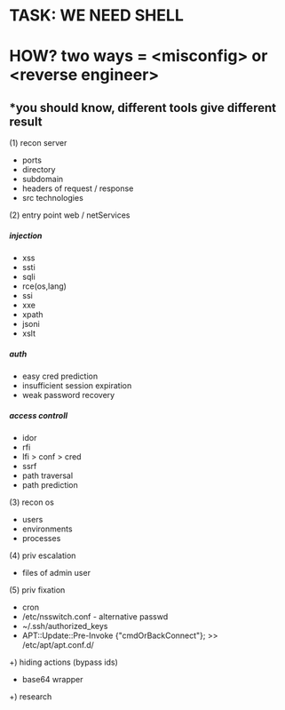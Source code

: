 
# TASK: WE NEED SHELL
# HOW? two ways = \<misconfig\> or \<reverse engineer\>

## *you should know, different tools give different result

  
(1) recon server
- ports
- directory
- subdomain
- headers of request / response
- src technologies

(2) entry point web / netServices
#####   injection
- xss
- ssti
- sqli
- rce(os,lang)
- ssi
- xxe
- xpath
- jsoni
- xslt
#####   auth
- easy cred prediction
- insufficient session expiration
- weak password recovery
#####   access controll
- idor
- rfi
- lfi > conf > cred
- ssrf
- path traversal
- path prediction

(3) recon os
- users
- environments
- processes

(4) priv escalation
- files of admin user

(5) priv fixation
- cron
- /etc/nsswitch.conf - alternative passwd
- ~/.ssh/authorized_keys
- APT::Update::Pre-Invoke {"cmdOrBackConnect"}; >> /etc/apt/apt.conf.d/

+) hiding actions (bypass ids)
- base64 wrapper

+) research
